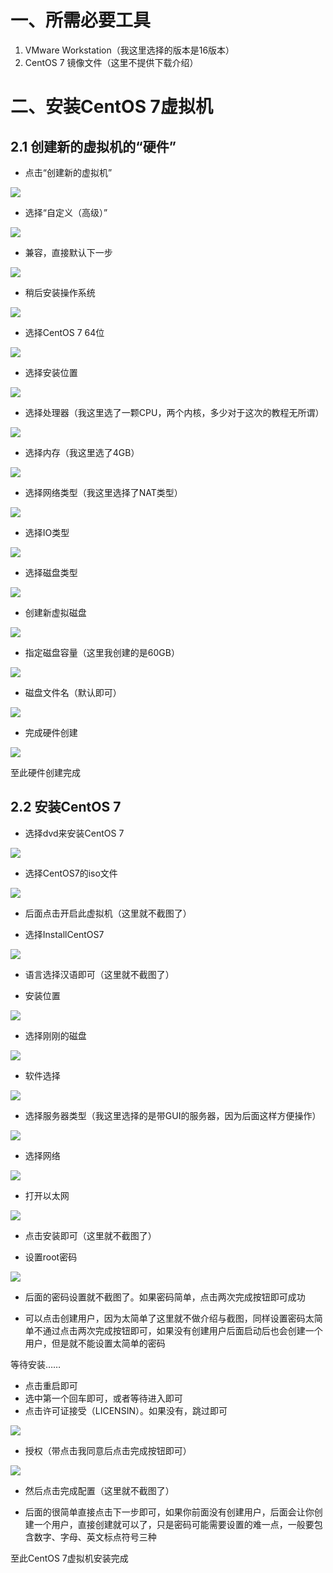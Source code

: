# 一、所需必要工具

1. VMware Workstation（我这里选择的版本是16版本）
2. CentOS 7 镜像文件（这里不提供下载介绍）

# 二、安装CentOS 7虚拟机

## 2.1 创建新的虚拟机的“硬件”
* 点击“创建新的虚拟机”

![](./img/创建新的虚拟机.png)

* 选择“自定义（高级）”

![](./img/自定义（高级）.png)

* 兼容，直接默认下一步

![](./img/兼容默认.png)

* 稍后安装操作系统

![](./img/稍后安装操作系统.png)

* 选择CentOS 7 64位

![](./img/LinuxCentOS7.png)

* 选择安装位置

![](./img/CentOS7（2021年12月27日19点01分）.png)

* 选择处理器（我这里选了一颗CPU，两个内核，多少对于这次的教程无所谓）

![](./img/选择处理器.png)

* 选择内存（我这里选了4GB）

![](./img/选择内存.png)



* 选择网络类型（我这里选择了NAT类型）

![](./img/网络类型.png)

* 选择IO类型

![](./img/IO类型.png)

* 选择磁盘类型

![](./img/磁盘类型.png)

* 创建新虚拟磁盘

![](./img/创建新虚拟磁盘.png)

* 指定磁盘容量（这里我创建的是60GB）

![](./img/指定磁盘容量.png)

* 磁盘文件名（默认即可）

![](./img/磁盘文件名默认.png)

* 完成硬件创建

![](./img/完成硬件创建.png)

至此硬件创建完成

## 2.2 安装CentOS 7

* 选择dvd来安装CentOS 7

![](./img/选择dvd.png)

* 选择CentOS7的iso文件

![](./img/选择CentOS7iso文件.png)

* 后面点击开启此虚拟机（这里就不截图了）

* 选择InstallCentOS7

![](./img/InstallCentOS7.png)

* 语言选择汉语即可（这里就不截图了）

* 安装位置

![](./img/安装位置.png)

* 选择刚刚的磁盘

![](./img/位置选择完成.png)

* 软件选择

![](./img/软件选择.png)

* 选择服务器类型（我这里选择的是带GUI的服务器，因为后面这样方便操作）

![](./img/带GUI的服务器.png)

* 选择网络

![](./img/选择网络.png)

* 打开以太网

![](./img/打开以太网.png)

* 点击安装即可（这里就不截图了）

* 设置root密码

![](./img/设置root密码.png)

* 后面的密码设置就不截图了。如果密码简单，点击两次完成按钮即可成功

* 可以点击创建用户，因为太简单了这里就不做介绍与截图，同样设置密码太简单不通过点击两次完成按钮即可，如果没有创建用户后面启动后也会创建一个用户，但是就不能设置太简单的密码

等待安装……

* 点击重启即可
* 选中第一个回车即可，或者等待进入即可
* 点击许可证接受（LICENSIN）。如果没有，跳过即可

![](./img/许可证接受.png)

* 授权（带点击我同意后点击完成按钮即可）

![](./img/授权.png)

* 然后点击完成配置（这里就不截图了）

* 后面的很简单直接点击下一步即可，如果你前面没有创建用户，后面会让你创建一个用户，直接创建就可以了，只是密码可能需要设置的难一点，一般要包含数字、字母、英文标点符号三种



至此CentOS 7虚拟机安装完成